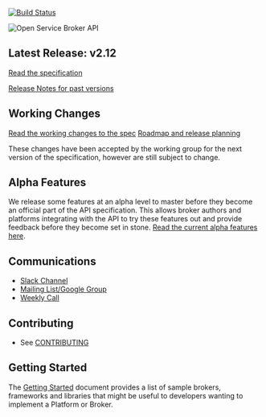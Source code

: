 [![Build Status](https://travis-ci.org/openservicebrokerapi/servicebroker.svg?branch=master)](https://travis-ci.org/openservicebrokerapi/servicebroker "Travis")

![Open Service Broker API](https://github.com/openservicebrokerapi/servicebroker/blob/master/logo.png?raw=true)

## Latest Release: v2.12
[Read the specification](https://github.com/openservicebrokerapi/servicebroker/blob/v2.12/spec.md)

[Release Notes for past versions](release-notes.md)

## Working Changes
[Read the working changes to the spec](spec.md)
[Roadmap and release planning](https://github.com/openservicebrokerapi/servicebroker/projects/1)

These changes have been accepted by the working group for the next version of
the specification, however are still subject to change.

## Alpha Features

We release some features at an alpha level to master before they become an
official part of the API specification.  This allows broker authors and
platforms integrating with the API to try these features out and provide
feedback before they become set in stone.  [Read the current alpha features
here](alpha-features.md).

## Communications

- [Slack Channel](http://slack.openservicebrokerapi.org)
- [Mailing List/Google Group](https://groups.google.com/forum/#!forum/open-service-broker-api)
- [Weekly Call](https://github.com/openservicebrokerapi/servicebroker/wiki/Weekly-Call)

## Contributing

- See [CONTRIBUTING](CONTRIBUTING.md)

## Getting Started

The [Getting Started](gettingStarted.md) document provides a list of
sample brokers, frameworks and libraries that might be useful to developers
wanting to implement a Platform or Broker.
